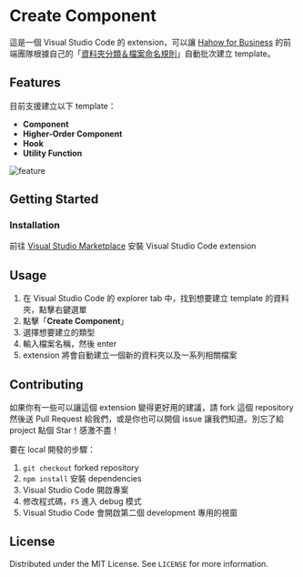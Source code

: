 # Create Component

這是一個 Visual Studio Code 的 extension，可以讓 [Hahow for Business](https://business.hahow.in/) 的前端團隊根據自己的「[資料夾分類＆檔案命名規則](https://github.com/hahow/hahow-for-business/wiki/Frontend-Coding-Style-Conventions#%E8%B3%87%E6%96%99%E5%A4%BE%E6%94%BE%E7%BD%AE%E8%A6%8F%E5%89%87)」自動批次建立 template。

## Features

目前支援建立以下 template：

- **Component**
- **Higher-Order Component**
- **Hook**
- **Utility Function**

![feature](images/feature.gif)

## Getting Started

### Installation

前往 [Visual Studio Marketplace](https://marketplace.visualstudio.com/items?itemName=amowu.vscode-create-component) 安裝 Visual Studio Code extension

## Usage

1. 在 Visual Studio Code 的 explorer tab 中，找到想要建立 template 的資料夾，點擊右鍵選單
1. 點擊「**Create Component**」
1. 選擇想要建立的類型
1. 輸入檔案名稱，然後 enter
1. extension 將會自動建立一個新的資料夾以及一系列相關檔案

## Contributing

如果你有一些可以讓這個 extension 變得更好用的建議，請 fork 這個 repository 然後送 Pull Request 給我們，或是你也可以開個 issue 讓我們知道。別忘了給 project 點個 Star！感激不盡！

要在 local 開發的步驟：

1. `git checkout` forked repository
1. `npm install` 安裝 dependencies
1. Visual Studio Code 開啟專案
1. 修改程式碼，`F5` 進入 debug 模式
1. Visual Studio Code 會開啟第二個 development 專用的視窗

## License

Distributed under the MIT License. See `LICENSE` for more information.
